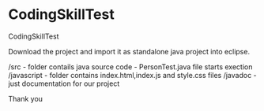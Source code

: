 # CodingSkillTest
CodingSkillTest

Download the project and import it as standalone java project into eclipse.

/src  - folder contails java source code - PersonTest.java file starts exection
/javascript - folder contains index.html,index.js and style.css files
/javadoc - just documentation for our project

Thank you
